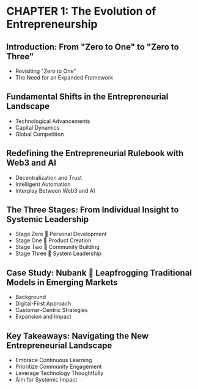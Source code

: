 # CHAPTER 1: The Evolution of Entrepreneurship

## Introduction: From "Zero to One" to "Zero to Three"
- Revisiting "Zero to One"
- The Need for an Expanded Framework

## Fundamental Shifts in the Entrepreneurial Landscape
- Technological Advancements
- Capital Dynamics
- Global Competition

## Redefining the Entrepreneurial Rulebook with Web3 and AI
- Decentralization and Trust
- Intelligent Automation
- Interplay Between Web3 and AI

## The Three Stages: From Individual Insight to Systemic Leadership
- Stage Zero  Personal Development
- Stage One  Product Creation
- Stage Two  Community Building
- Stage Three  System Leadership

## Case Study: Nubank  Leapfrogging Traditional Models in Emerging Markets
- Background
- Digital-First Approach
- Customer-Centric Strategies
- Expansion and Impact

## Key Takeaways: Navigating the New Entrepreneurial Landscape
- Embrace Continuous Learning
- Prioritize Community Engagement
- Leverage Technology Thoughtfully
- Aim for Systemic Impact